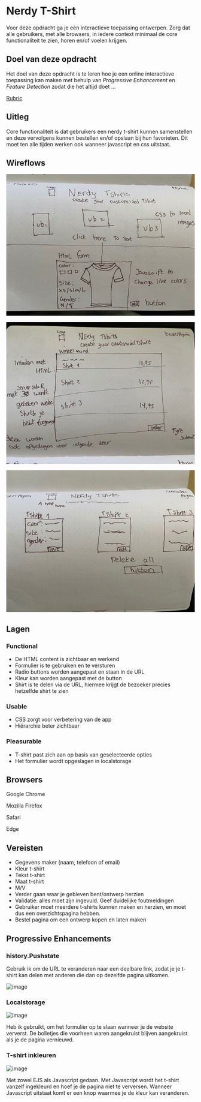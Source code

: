 # Nerdy T-Shirt

Voor deze opdracht ga je een interactieve toepassing ontwerpen. Zorg dat alle gebruikers, met alle browsers, in iedere context minimaal de core functionaliteit te zien, horen en/of voelen krijgen.

## Doel van deze opdracht

Het doel van deze opdracht is te leren hoe je een online interactieve toepassing kan maken met behulp van _Progressive Enhancement_ en _Feature Detection_ zodat die het altijd doet ...

[Rubric](https://docs.google.com/spreadsheets/d/1MV3BWwwg_Zz1n-S_qOM4iSm4gA4M6g0xAxGacyaPuac/)

## Uitleg

Core functionaliteit is dat gebruikers een nerdy t-shirt kunnen samenstellen en deze vervolgens kunnen bestellen en/of opslaan bij hun favorieten. Dit moet ten alle tijden werken ook wanneer javascript en css uitstaat.

## Wireflows

![Frontend ](https://github.com/NielsPeeters96/Nerdy-tshirt/blob/master/Public/img/Home.jpg)

![Frontend ](https://github.com/NielsPeeters96/Nerdy-tshirt/blob/master/Public/img/Bestelpagina.jpg)

![Frontend ](https://github.com/NielsPeeters96/Nerdy-tshirt/blob/master/Public/img/Overzichtspagina.jpg)

## Lagen

### Functional
- De HTML content is zichtbaar en werkend
- Formulier is te gebruiken en te versturen
- Radio buttons worden aangepast en staan in de URL
- Kleur kan worden aangepast met de button
- Shirt is te delen via de URL, hiermee krijgt de bezoeker precies hetzelfde shirt te zien

### Usable
- CSS zorgt voor verbetering van de app
- Hiërarchie beter zichtbaar

### Pleasurable
- T-shirt past zich aan op basis van geselecteerde opties
- Het formulier wordt opgeslagen in localstorage

## Browsers
Google Chrome

Mozilla Firefox

Safari

Edge

## Vereisten

- Gegevens maker (naam, telefoon of email)
- Kleur t-shirt
- Tekst t-shirt
- Maat t-shirt
- M/V
- Verder gaan waar je gebleven bent/ontwerp herzien
- Validatie: alles moet zijn ingevuld. Geef duidelijke foutmeldingen
- Gebruiker moet meerdere t-shirts kunnen maken en herzien, en moet dus een overzichtspagina hebben.
- Bestel pagina om een ontwerp kopen en laten maken

## Progressive Enhancements

### history.Pushstate
 
Gebruik ik om de URL te veranderen naar een deelbare link, zodat je je t-shirt kan delen met anderen die dan op dezelfde pagina uitkomen.

![image](https://user-images.githubusercontent.com/78353674/112846184-0fdc5180-90a6-11eb-8bab-41d7228b0256.png)

### Localstorage

![image](https://user-images.githubusercontent.com/78353674/112964126-52ef0100-9148-11eb-9c33-7fdead1c3813.png)

Heb ik gebruikt, om het formulier op te slaan wanneer je de website ververst. De bolletjes die voorheen waren aangekruist blijven aangekruist als je de pagina vernieuwd.

### T-shirt inkleuren

![image](https://user-images.githubusercontent.com/78353674/112964043-3f439a80-9148-11eb-8205-9ca3d62d82df.png)

Met zowel EJS als Javascript gedaan. Met Javascript wordt het t-shirt vanzelf ingekleurd en hoef je de pagina niet te verversen. Wanneer Javascript uitstaat komt er een knop waarmee je de kleur kan veranderen.

